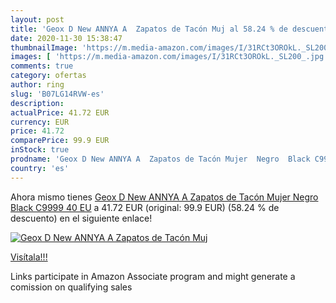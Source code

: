 ```yaml
---
layout: post
title: 'Geox D New ANNYA A  Zapatos de Tacón Muj al 58.24 % de descuento'
date: 2020-11-30 15:38:47
thumbnailImage: 'https://m.media-amazon.com/images/I/31RCt3OROkL._SL200_.jpg'
images: [ 'https://m.media-amazon.com/images/I/31RCt3OROkL._SL200_.jpg' ]
comments: true
category: ofertas
author: ring
slug: 'B07LG14RVW-es'
description:
actualPrice: 41.72 EUR
currency: EUR
price: 41.72
comparePrice: 99.9 EUR
inStock: true
prodname: 'Geox D New ANNYA A  Zapatos de Tacón Mujer  Negro  Black C9999   40 EU'
country: 'es'
---
```


Ahora mismo tienes [Geox D New ANNYA A  Zapatos de Tacón Mujer  Negro  Black C9999   40 EU](https://www.amazon.es/dp/B07LG14RVW/?tag=tolees-21) a 41.72 EUR (original: 99.9 EUR) (58.24 %  de descuento) en el siguiente enlace!

[![Geox D New ANNYA A  Zapatos de Tacón Muj](https://m.media-amazon.com/images/I/31RCt3OROkL._SL200_.jpg)](https://www.amazon.es/dp/B07LG14RVW/?tag=tolees-21)

[Visítala!!!](https://www.amazon.es/dp/B07LG14RVW/?tag=tolees-21)

Links participate in Amazon Associate program and might generate a comission on qualifying sales
